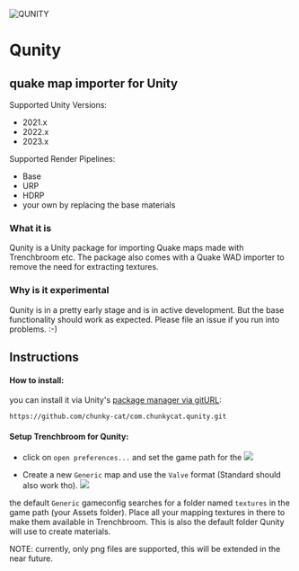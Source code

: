 ![QUNITY](https://github.com/chunky-cat/com.chunkycat.qunity/blob/main/.docs/logo.png?raw=true)

# Qunity
## quake map importer for Unity

Supported Unity Versions:
* 2021.x
* 2022.x
* 2023.x

Supported Render Pipelines:
* Base
* URP
* HDRP
* your own by replacing the base materials

### What it is
Qunity is a Unity package for importing Quake maps made with Trenchbroom etc.
The package also comes with a Quake WAD importer to remove the need for extracting textures.

### Why is it experimental
Qunity is in a pretty early stage and is in active development. But the base functionality should work as expected.
Please file an issue if you run into problems. :-)


## Instructions

#### How to install:

you can install it via Unity's [package manager via gitURL](https://docs.unity3d.com/Manual/upm-ui-giturl.html):
```
https://github.com/chunky-cat/com.chunkycat.qunity.git
```


#### Setup Trenchbroom for Qunity:

* click on `open preferences...` and set the game path for the 
![](https://github.com/chunky-cat/com.chunkycat.qunity/blob/main/.docs/tutorial_images/tb_prefs.png?raw=true)

* Create a new `Generic` map and use the `Valve` format (Standard should also work tho).
![](https://github.com/chunky-cat/com.chunkycat.qunity/blob/main/.docs/tutorial_images/tb_new.png?raw=true)

the default `Generic` gameconfig searches for a folder named `textures` in the game path (your Assets folder).
Place all your mapping textures in there to make them available in Trenchbroom. This is also the default folder Qunity will use to create materials.

NOTE: currently, only png files are supported, this will be extended in the near future.


